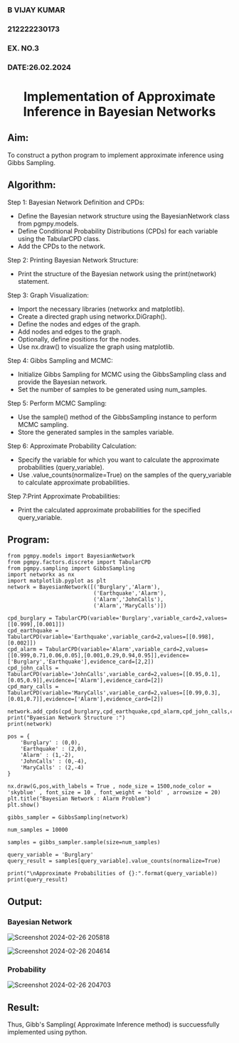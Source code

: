 <H3>B VIJAY KUMAR</H3>
<H3>212222230173</H3>
<H3>EX. NO.3</H3>
<H3>DATE:26.02.2024</H3>
<H1 ALIGN =CENTER> Implementation of Approximate Inference in Bayesian Networks
</H1>

## Aim: 
   To construct a python program to implement approximate inference using Gibbs Sampling.</br>
## Algorithm:
   Step 1: Bayesian Network Definition and CPDs:<br>
    <ul> <li>Define the Bayesian network structure using the BayesianNetwork class from pgmpy.models.</li>
    <li>Define Conditional Probability Distributions (CPDs) for each variable using the TabularCPD class.</li>
    <li>Add the CPDs to the network.</li></ul>
    Step 2: Printing Bayesian Network Structure:<br>
    <ul><li>Print the structure of the Bayesian network using the print(network) statement.</li></ul>
   Step 3: Graph Visualization:
    <ul><li>Import the necessary libraries (networkx and matplotlib).</li>
    <li>Create a directed graph using networkx.DiGraph().</li>
    <li>Define the nodes and edges of the graph.</li>
    <li>Add nodes and edges to the graph.</li>
    <li>Optionally, define positions for the nodes.</li>
    <li>Use nx.draw() to visualize the graph using matplotlib.</li></ul>
    Step 4: Gibbs Sampling and MCMC:<br>
    <ul><li>Initialize Gibbs Sampling for MCMC using the GibbsSampling class and provide the Bayesian network.</li>
    <li>Set the number of samples to be generated using num_samples.</li></ul>
    Step 5: Perform MCMC Sampling:<br>
    <ul><li>Use the sample() method of the GibbsSampling instance to perform MCMC sampling.</li>
    <li>Store the generated samples in the samples variable.</li></ul>
    Step 6: Approximate Probability Calculation:<br>
    <ul><li>Specify the variable for which you want to calculate the approximate probabilities (query_variable).</li>
    <li>Use .value_counts(normalize=True) on the samples of the query_variable to calculate approximate probabilities.</li></ul>
    Step 7:Print Approximate Probabilities:<br>
    <ul><li>Print the calculated approximate probabilities for the specified query_variable.</li></ul>


## Program:
```
from pgmpy.models import BayesianNetwork
from pgmpy.factors.discrete import TabularCPD
from pgmpy.sampling import GibbsSampling
import networkx as nx
import matplotlib.pyplot as plt
network = BayesianNetwork([('Burglary','Alarm'),
                           ('Earthquake','Alarm'),
                           ('Alarm','JohnCalls'),
                           ('Alarm','MaryCalls')])

cpd_burglary = TabularCPD(variable='Burglary',variable_card=2,values=[[0.999],[0.001]])
cpd_earthquake = TabularCPD(variable='Earthquake',variable_card=2,values=[[0.998],[0.002]])
cpd_alarm = TabularCPD(variable='Alarm',variable_card=2,values=[[0.999,0.71,0.06,0.05],[0.001,0.29,0.94,0.95]],evidence=['Burglary','Earthquake'],evidence_card=[2,2])
cpd_john_calls = TabularCPD(variable='JohnCalls',variable_card=2,values=[[0.95,0.1],[0.05,0.9]],evidence=['Alarm'],evidence_card=[2])
cpd_mary_calls = TabularCPD(variable='MaryCalls',variable_card=2,values=[[0.99,0.3],[0.01,0.7]],evidence=['Alarm'],evidence_card=[2])

network.add_cpds(cpd_burglary,cpd_earthquake,cpd_alarm,cpd_john_calls,cpd_mary_calls)
print("Byaesian Network Structure :")
print(network)

pos = {
    'Burglary' : (0,0),
    'Earthquake' : (2,0),
    'Alarm' : (1,-2),
    'JohnCalls' : (0,-4),
    'MaryCalls' : (2,-4)
}

nx.draw(G,pos,with_labels = True , node_size = 1500,node_color = 'skyblue' , font_size = 10 , font_weight = 'bold' , arrowsize = 20)
plt.title("Bayesian Network : Alarm Problem")
plt.show()

gibbs_sampler = GibbsSampling(network)

num_samples = 10000

samples = gibbs_sampler.sample(size=num_samples)

query_variable = 'Burglary'
query_result = samples[query_variable].value_counts(normalize=True)

print("\nApproximate Probabilities of {}:".format(query_variable))
print(query_result)

```
## Output:

### Bayesian Network

![Screenshot 2024-02-26 205818](https://github.com/VIJAYKUMAR22007124/Ex-3--AAI/assets/119657657/75a2e440-4ba6-4ab5-8d23-21d16d74b692)

![Screenshot 2024-02-26 204614](https://github.com/VIJAYKUMAR22007124/Ex-3--AAI/assets/119657657/dba0e0b0-8fd6-4148-a37b-97f435b9d175)

### Probability

![Screenshot 2024-02-26 204703](https://github.com/VIJAYKUMAR22007124/Ex-3--AAI/assets/119657657/6f7a7e3d-ef63-4145-bd62-9c118f3e0e52)

## Result:
Thus, Gibb's Sampling( Approximate Inference method) is succuessfully implemented using python.
